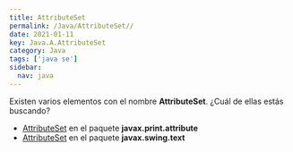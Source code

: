 ```yaml
---
title: AttributeSet
permalink: /Java/AttributeSet//
date: 2021-01-11
key: Java.A.AttributeSet
category: Java
tags: ['java se']
sidebar: 
  nav: java
---
```


Existen varios elementos con el nombre **AttributeSet**. ¿Cuál de ellas estás buscando?
<ul>
<li><a href="/Java/AttributeSet-javax-print-attribute/">AttributeSet</a> en el paquete <strong>javax.print.attribute</strong></li>
<li><a href="/Java/AttributeSet-javax-swing-text/">AttributeSet</a> en el paquete <strong>javax.swing.text</strong></li>
<ul>

